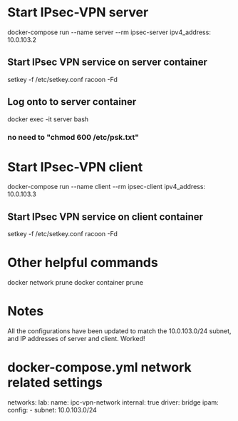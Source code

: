 
# Start IPsec-VPN server
docker-compose run --name server --rm ipsec-server
ipv4_address: 10.0.103.2
  ## Start IPsec VPN service on server container
  setkey -f /etc/setkey.conf
  racoon -Fd
  ## Log onto to server container
  docker exec -it server bash
  ### no need to "chmod 600 /etc/psk.txt"

# Start IPsec-VPN client
docker-compose run --name client --rm ipsec-client
ipv4_address: 10.0.103.3
  ## Start IPsec VPN service on client container
  setkey -f /etc/setkey.conf
  racoon -Fd


# Other helpful commands
docker network prune
docker container prune



# Notes
All the configurations have been updated to match the 10.0.103.0/24 subnet, and IP addresses of server and client.
Worked!



# docker-compose.yml network related settings
networks:
  lab:
    name: ipc-vpn-network
    internal: true
    driver: bridge
    ipam:
      config:
        - subnet: 10.0.103.0/24